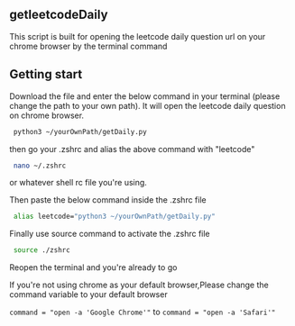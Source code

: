 ## getleetcodeDaily
This script is built for opening the leetcode daily question url on your chrome browser by the terminal command

## Getting start
Download the file and enter the below command in your terminal (please change the path to your own path). It will open the leetcode daily question on chrome browser.
```sh
 python3 ~/yourOwnPath/getDaily.py
``` 
then go your .zshrc and alias the above command with "leetcode"

```sh
 nano ~/.zshrc 
```
or whatever shell rc file you're using.

Then paste the below command inside the .zshrc file
```sh
 alias leetcode="python3 ~/yourOwnPath/getDaily.py"
```
Finally use source command to activate the .zshrc file
```sh
 source ./zshrc
```

Reopen the terminal and you're already to go
 
If you're not using chrome as your default browser,Please change the command variable to your default browser

```command = "open -a 'Google Chrome'"``` to  ```command = "open -a 'Safari'"```
